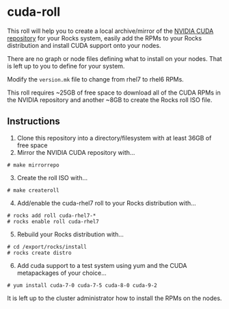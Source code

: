 # cuda-roll

This roll will help you to create a local archive/mirror of the [NVIDIA CUDA repository](https://developer.download.nvidia.com/compute/cuda/repos/rhel7/) for your Rocks system, easily add the RPMs to your Rocks distribution and install CUDA support onto your nodes.

There are no graph or node files defining what to install on your nodes. That is left up to you to define for your system.

Modify the `version.mk` file to change from rhel7 to rhel6 RPMs.

This roll requires ~25GB of free space to download all of the CUDA RPMs in the NVIDIA repository and another ~8GB to create the Rocks roll ISO file.

## Instructions

1. Clone this repository into a directory/filesystem with at least 36GB of free space
2. Mirror the NVIDIA CUDA repository with...
```
# make mirrorrepo
```
3. Create the roll ISO with...
```
# make createroll
```
4. Add/enable the cuda-rhel7 roll to your Rocks distribution with...
```
# rocks add roll cuda-rhel7-*
# rocks enable roll cuda-rhel7
```
5. Rebuild your Rocks distribution with...
```
# cd /export/rocks/install
# rocks create distro
```
6. Add cuda support to a test system using yum and the CUDA metapackages of your choice...
```
# yum install cuda-7-0 cuda-7-5 cuda-8-0 cuda-9-2
```

It is left up to the cluster administrator how to install the RPMs on the nodes.
